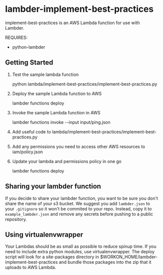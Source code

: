 # lambder-implement-best-practices

implement-best-practices is an AWS Lambda function for use with Lambder.

REQUIRES:
* python-lambder

## Getting Started

1) Test the sample lambda function

    python lambda/implement-best-practices/implement-best-practices.py

2) Deploy the sample Lambda function to AWS

    lambder functions deploy

3) Invoke the sample Lambda function in AWS

    lambder functions invoke --input input/ping.json

4) Add useful code to lambda/implement-best-practices/implement-best-practices.py

5) Add any permissions you need to access other AWS resources to iam/policy.json

6) Update your lambda and permissions policy in one go

    lambder functions deploy

## Sharing your lambder function

If you decide to share your lambder function, you want to be sure you don't share
the name of your s3 bucket. We suggest you add `lambder.json` to your
`.gitignore` so it won't be commited to your repo. Instead, copy it to
`example_lambder.json` and remove any secrets before pushing to a public
repository.

## Using virtualenvwrapper

Your Lambdas should be as small as possible to reduce spinup time. If you need
to include extra python modules, use virtualenvwrapper.
The deploy script will look for a site-packages directory in
$WORKON_HOME/lambder-implement-best-practices and bundle those packages into the zip
that it uploads to AWS Lambda.
